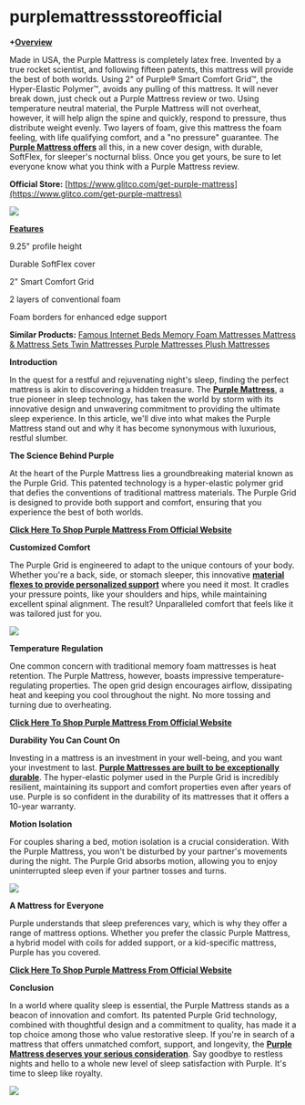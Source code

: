 # purplemattressstoreofficial
**+[Overview](https://www.glitco.com/get-purple-mattress)**

Made in USA, the Purple Mattress is completely latex free. Invented by a true rocket scientist, and following fifteen patents, this mattress will provide the best of both worlds. Using 2" of Purple® Smart Comfort Grid™, the Hyper-Elastic Polymer™, avoids any pulling of this mattress. It will never break down, just check out a Purple Mattress review or two. Using temperature neutral material, the Purple Mattress will not overheat, however, it will help align the spine and quickly, respond to pressure, thus distribute weight evenly. Two layers of foam, give this mattress the foam feeling, with life qualifying comfort, and a "no pressure" guarantee. The **[Purple Mattress offers](https://www.glitco.com/get-purple-mattress)** all this, in a new cover design, with durable, SoftFlex, for sleeper's nocturnal bliss. Once you get yours, be sure to let everyone know what you think with a Purple Mattress review.

**Official Store:** [https://www.glitco.com/get-purple-mattress](https://www.glitco.com/get-purple-mattress)

![](https://blogger.googleusercontent.com/img/b/R29vZ2xl/AVvXsEhHYxbqSYRYdOb_rUqvTdMJv1kg7I__TbUiLBTezMeImjG4nS3N2x1K6qW_RtniTGMBW-Q7Kg7xPMR6yVIklzeo9rWvXna-3NIhCnK_T-9h9x3IPXAQBb5lFujKJEdRBGFM0C3YIVk9JdrCBxWXd04gXXVy8LJSdsXUAocGmIQ22oIUC4-JTBvQGIsbs4w/w640-h288/Screenshot%20(845).png)

**[Features](https://www.glitco.com/get-purple-mattress)**

9.25" profile height

Durable SoftFlex cover

2" Smart Comfort Grid

2 layers of conventional foam

Foam borders for enhanced edge support

**Similar Products:** [Famous Internet Beds Memory Foam Mattresses Mattress & Mattress Sets Twin Mattresses Purple Mattresses Plush Mattresses](https://www.glitco.com/get-purple-mattress)

**Introduction**

In the quest for a restful and rejuvenating night's sleep, finding the perfect mattress is akin to discovering a hidden treasure. The **[Purple Mattress](https://www.glitco.com/get-purple-mattress)**, a true pioneer in sleep technology, has taken the world by storm with its innovative design and unwavering commitment to providing the ultimate sleep experience. In this article, we'll dive into what makes the Purple Mattress stand out and why it has become synonymous with luxurious, restful slumber.

**The Science Behind Purple**

At the heart of the Purple Mattress lies a groundbreaking material known as the Purple Grid. This patented technology is a hyper-elastic polymer grid that defies the conventions of traditional mattress materials. The Purple Grid is designed to provide both support and comfort, ensuring that you experience the best of both worlds.

**[Click Here To Shop Purple Mattress From Official Website](https://www.glitco.com/get-purple-mattress)**

**Customized Comfort**

The Purple Grid is engineered to adapt to the unique contours of your body. Whether you're a back, side, or stomach sleeper, this innovative [**material flexes to provide personalized support**](https://www.glitco.com/get-purple-mattress) where you need it most. It cradles your pressure points, like your shoulders and hips, while maintaining excellent spinal alignment. The result? Unparalleled comfort that feels like it was tailored just for you.

[![](https://blogger.googleusercontent.com/img/b/R29vZ2xl/AVvXsEir7xl9f3ukTiBUTMKGBKK-duz7h3kQl93wS14ICHRBA1g5bAB8RJG2E0Sx5EzM-UgiBU8fnv3Rh0coH2IFCvlU6Qg3v156sIbLQSl1hE7-j0ittSxkZaofBfzENJlxRDJnVMlIQAq13wgh-vJ6eR8OGHYBo6qapocGnLwJnKYnoh0P4Po9aoUjpy00G0U/w640-h316/Screenshot%20(846).png)](https://www.glitco.com/get-purple-mattress)

**Temperature Regulation**

One common concern with traditional memory foam mattresses is heat retention. The Purple Mattress, however, boasts impressive temperature-regulating properties. The open grid design encourages airflow, dissipating heat and keeping you cool throughout the night. No more tossing and turning due to overheating.

**[Click Here To Shop Purple Mattress From Official Website](https://www.glitco.com/get-purple-mattress)**

**Durability You Can Count On**

Investing in a mattress is an investment in your well-being, and you want your investment to last. [**Purple Mattresses are built to be exceptionally durable**](https://www.glitco.com/get-purple-mattress). The hyper-elastic polymer used in the Purple Grid is incredibly resilient, maintaining its support and comfort properties even after years of use. Purple is so confident in the durability of its mattresses that it offers a 10-year warranty.

**Motion Isolation**

For couples sharing a bed, motion isolation is a crucial consideration. With the Purple Mattress, you won't be disturbed by your partner's movements during the night. The Purple Grid absorbs motion, allowing you to enjoy uninterrupted sleep even if your partner tosses and turns.

[![](https://blogger.googleusercontent.com/img/b/R29vZ2xl/AVvXsEjx6RgCVobcqrmsdx-bsGQFnUsvL_L3U9wRmtJQoK2PtWYRoyAe9_usHpdEOwQhcS_ReZepoxEJhw3ohrYCDIDL1acXAfrRuhQ6-9F05UEhLjZbWDOjpH7TjmXRqrJyWNAJNah9w-inNsG3qlJ0oAzk6a9UJUIxiFEXyQUDA0tlfp6US4p_ICsrJHN1C1c/w640-h312/Screenshot%20(849).png)](https://www.glitco.com/get-purple-mattress)

**A Mattress for Everyone**

Purple understands that sleep preferences vary, which is why they offer a range of mattress options. Whether you prefer the classic Purple Mattress, a hybrid model with coils for added support, or a kid-specific mattress, Purple has you covered.

**[Click Here To Shop Purple Mattress From Official Website](https://www.glitco.com/get-purple-mattress)**

**Conclusion**

In a world where quality sleep is essential, the Purple Mattress stands as a beacon of innovation and comfort. Its patented Purple Grid technology, combined with thoughtful design and a commitment to quality, has made it a top choice among those who value restorative sleep. If you're in search of a mattress that offers unmatched comfort, support, and longevity, the **[Purple Mattress deserves your serious consideration](https://www.glitco.com/get-purple-mattress)**. Say goodbye to restless nights and hello to a whole new level of sleep satisfaction with Purple. It's time to sleep like royalty.

[![](https://blogger.googleusercontent.com/img/b/R29vZ2xl/AVvXsEiuTb5__kejrEYEXJEwscD7KnhK8wDuu77-bY61k3Cp-T44Dr0_mkm1G9Q4ZkuHihnzTZQHT03rWkPOwQ2RPYY_A0AGOE8vs8utq-GtQwCBIk-mNMLL6ot8vXZm4FRPfj6AMLxJUVlreXG6tefYl6ykVI5_Msq7cbl2WUNVQi3w9SeDIMpQfq0UtLS4NZY/w640-h334/Screenshot%20(848).png)](https://www.glitco.com/get-purple-mattress)
